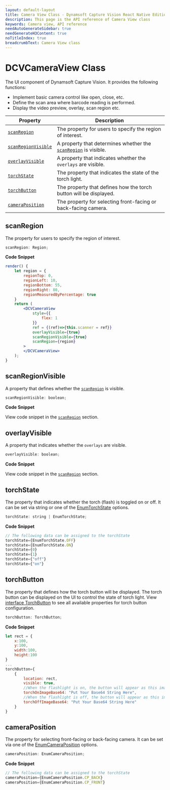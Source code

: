 ```yaml
---
layout: default-layout
title: Camera View Class - Dynamsoft Capture Vision React Native Edition
description: This page is the API reference of Camera View class
keywords: Camera view, API reference
needAutoGenerateSidebar: true
needGenerateH3Content: true
noTitleIndex: true
breadcrumbText: Camera View class
---
```


# DCVCameraView Class

The UI component of Dynamsoft Capture Vision. It provides the following functions:

- Implement basic camera control like open, close, etc.
- Define the scan area where barcode reading is performed.
- Display the video preview, overlay, scan region etc.

| Property | Description |
| ------- | ----------- |
| [`scanRegion`](#scanregion) | The property for users to specify the region of interest. |
| [`scanRegionVisible`](#scanregionvisible) | A property that determines whether the [`scanRegion`](#scanregion) is visible. |
| [`overlayVisible`](#overlayvisible) | A property that indicates whether the `overlays` are visible. |
| [`torchState`](#torchstate) | The property that indicates the state of the torch light. |
| [`torchButton`](#torchbutton) | The property that defines how the torch button will be displayed. |
| [`cameraPosition`](#cameraposition) | The property for selecting front-facing or back-facing camera. |

## scanRegion

The property for users to specify the region of interest.

```js
scanRegion: Region;
```

**Code Snippet**

```jsx
render() {
    let region = {
        regionTop: 0,
        regionLeft: 10,
        regionBottom: 55,
        regionRight: 80,
        regionMeasuredByPercentage: true
    }
    return (
        <DCVCameraView
            style={{
                flex: 1
            }}
            ref = {(ref)=>{this.scanner = ref}}
            overlayVisible={true}
            scanRegionVisible={true}
            scanRegion={region}
        >
        </DCVCameraView>
    );
}
```

## scanRegionVisible

A property that defines whether the [`scanRegion`](#scanregion) is visible.

```js
scanRegionVisible: boolean;
```

**Code Snippet**

View code snippet in the [`scanRegion`](#scanregion) section.

## overlayVisible

A property that indicates whether the `overlays` are visible.

```js
overlayVisible: boolean;
```

**Code Snippet**

View code snippet in the [`scanRegion`](#scanregion) section.

## torchState

The property that indicates whether the torch (flash) is toggled on or off. It can be set via string or one of the [EnumTorchState](enum-torch-state.md) options.

```js
torchState: string | EnumTorchState;
```

**Code Snippet**

```js
// The following data can be assigned to the torchState
torchState={EnumTorchState.OFF}
torchState={EnumTorchState.ON}
torchState={0}
torchState={1}
torchState={"off"}
torchState={"on"}
```

## torchButton

The property that defines how the torch button will be displayed. The torch button can be displayed on the UI to control the state of torch light. View [interface TorchButton](interface-torch-button.md) to see all available properties for torch button configuration.

```js
torchButton: TorchButton;
```

**Code Snippet**

```js
let rect = {
    x:100,
    y:100,
    width:100,
    height:100
}
...
torchButton={
    {
        location: rect,
        visible: true,
        //When the flashlight is on, the button will appear as this image.
        torchOnImageBase64: "Put Your Base64 String Here",
        //When the flashlight is off, the button will appear as this image.
        torchOffImageBase64: "Put Your Base64 String Here"
    }
}
```

## cameraPosition

The property for selecting front-facing or back-facing camera. It can be set via one of the [EnumCameraPosition](enum-camera-position.md) options.

```js
cameraPosition: EnumCameraPosition;
```

**Code Snippet**

```js
// The following data can be assigned to the torchState
cameraPosition={EnumCameraPosition.CP_BACK}
cameraPosition={EnumCameraPosition.CP_FRONT}
```
